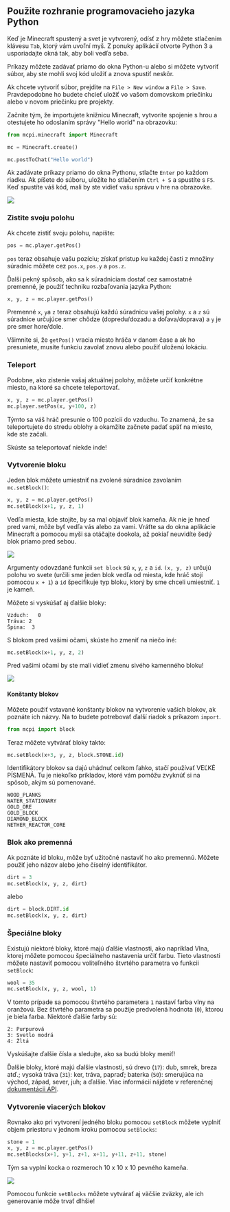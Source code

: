 ## Použite rozhranie programovacieho jazyka Python

Keď je Minecraft spustený a svet je vytvorený, odísť z hry môžete stlačením klávesu `Tab`, ktorý vám uvoľní myš. Z ponuky aplikácií otvorte Python 3 a usporiadajte okná tak, aby boli vedľa seba.

Príkazy môžete zadávať priamo do okna Python-u alebo si môžete vytvoriť súbor, aby ste mohli svoj kód uložiť a znova spustiť neskôr.

Ak chcete vytvoriť súbor, prejdite na `File > New window` a `File > Save`. Pravdepodobne ho budete chcieť uložiť vo vašom domovskom priečinku alebo v novom priečinku pre projekty.

Začnite tým, že importujete knižnicu Minecraft, vytvoríte spojenie s hrou a otestujete ho odoslaním správy "Hello world" na obrazovku:

```python
from mcpi.minecraft import Minecraft

mc = Minecraft.create()

mc.postToChat("Hello world")
```

Ak zadávate príkazy priamo do okna Pythonu, stlačte `Enter` po každom riadku. Ak píšete do súboru, uložíte ho stlačením `Ctrl + S` a spustíte s `F5`. Keď spustíte váš kód, mali by ste vidieť vašu správu v hre na obrazovke.

![](images/helloworld.gif)

### Zistite svoju polohu

Ak chcete zistiť svoju polohu, napíšte:

```python
pos = mc.player.getPos()
```

`pos` teraz obsahuje vašu pozíciu; získať pristup ku každej časti z množiny súradníc môžete cez `pos.x`, `pos.y` a `pos.z`.

Ďalší pekný spôsob, ako sa k súradniciam dostať cez samostatné premenné, je použiť techniku rozbaľovania jazyka Python:

```python
x, y, z = mc.player.getPos()
```

Premenné `x`, `y`a `z` teraz obsahujú každú súradnicu vašej polohy. `x` a `z` sú súradnice určujúce smer chôdze (dopredu/dozadu a doľava/doprava) a `y` je pre smer hore/dole.

Všimnite si, že `getPos()` vracia miesto hráča v danom čase a ak ho presuniete, musíte funkciu zavolať znovu alebo použiť uloženú lokáciu.

### Teleport

Podobne, ako zistenie vašaj aktuálnej polohy, môžete určiť konkrétne miesto, na ktoré sa chcete teleportovať.

```python
x, y, z = mc.player.getPos()
mc.player.setPos(x, y+100, z)
```

Týmto sa váš hráč presunie o 100 pozícií do vzduchu. To znamená, že sa teleportujete do stredu oblohy a okamžite začnete padať späť na miesto, kde ste začali.

Skúste sa teleportovať niekde inde!

### Vytvorenie bloku

Jeden blok môžete umiestniť na zvolené súradníce zavolaním `mc.setBlock()`:

```python
x, y, z = mc.player.getPos()
mc.setBlock(x+1, y, z, 1)
```

Vedľa miesta, kde stojíte, by sa mal objaviť blok kameňa. Ak nie je hneď pred vami, môže byť vedľa vás alebo za vami. Vráťte sa do okna aplikácie Minecraft a pomocou myši sa otáčajte dookola, až pokiaľ neuvidíte šedý blok priamo pred sebou.

![](images/mcpi-setblock.png)

Argumenty odovzdané funkcii `set block` sú `x`, `y`, `z` a `id`. `(x, y, z)` určujú polohu vo svete (určili sme jeden blok vedľa od miesta, kde hráč stojí pomocou `x + 1`) a `id` špecifikuje typ bloku, ktorý by sme chceli umiestniť. `1` je kameň.

Môžete si vyskúšať aj ďalšie bloky:

    Vzduch:   0
    Tráva: 2
    Špina:  3
    

S blokom pred vašimi očami, skúste ho zmeniť na niečo iné:

```python
mc.setBlock(x+1, y, z, 2)
```

Pred vašimi očami by ste mali vidieť zmenu sivého kamenného bloku!

![](images/mcpi-setblock2.png)

#### Konštanty blokov

Môžete použiť vstavané konštanty blokov na vytvorenie vašich blokov, ak poznáte ich názvy. Na to budete potrebovať ďalší riadok s príkazom `import`.

```python
from mcpi import block
```

Teraz môžete vytvárať bloky takto:

```python
mc.setBlock(x+3, y, z, block.STONE.id)
```

Identifikátory blokov sa dajú uhádnuť celkom ľahko, stačí používať VEĽKÉ PÍSMENÁ. Tu je niekoľko príkladov, ktoré vám pomôžu zvyknúť si na spôsob, akým sú pomenované.

    WOOD_PLANKS
    WATER_STATIONARY
    GOLD_ORE
    GOLD_BLOCK
    DIAMOND_BLOCK
    NETHER_REACTOR_CORE
    

### Blok ako premenná

Ak poznáte id bloku, môže byť užitočné nastaviť ho ako premennú. Môžete použiť jeho názov alebo jeho číselný identifikátor.

```python
dirt = 3
mc.setBlock(x, y, z, dirt)
```

alebo

```python
dirt = block.DIRT.id
mc.setBlock(x, y, z, dirt)
```

### Špeciálne bloky

Existujú niektoré bloky, ktoré majú ďalšie vlastnosti, ako napríklad Vlna, ktorej môžete pomocou špeciálneho nastavenia určiť farbu. Tieto vlastnosti môžete nastaviť pomocou voliteľného štvrtého parametra vo funkcii `setBlock`:

```python
wool = 35
mc.setBlock(x, y, z, wool, 1)
```

V tomto prípade sa pomocou štvrtého parametera `1` nastaví farba vlny na oranžovú. Bez štvrtého parametra sa použije predvolená hodnota (`0`), ktorou je biela farba. Niektoré ďalšie farby sú:

    2: Purpurová
    3: Svetlo modrá
    4: Žltá
    

Vyskúšajte ďalšie čísla a sledujte, ako sa budú bloky meniť!

Ďalšie bloky, ktoré majú ďalšie vlastnosti, sú drevo (`17`): dub, smrek, breza atď.; vysoká tráva (`31`): ker, tráva, papraď; baterka (`50`): smerujúca na východ, západ, sever, juh; a ďalšie. Viac informácií nájdete v referenčnej [dokumentácii API](http://www.stuffaboutcode.com/p/minecraft-api-reference.html).

### Vytvorenie viacerých blokov

Rovnako ako pri vytvorení jedného bloku pomocou `setBlock` môžete vyplniť objem priestoru v jednom kroku pomocou `setBlocks`:

```python
stone = 1
x, y, z = mc.player.getPos()
mc.setBlocks(x+1, y+1, z+1, x+11, y+11, z+11, stone)
```

Tým sa vyplní kocka o rozmeroch 10 x 10 x 10 pevného kameňa.

![](images/mcpi-setblocks.png)

Pomocou funkcie `setBlocks` môžete vytvárať aj väčšie zväzky, ale ich generovanie môže trvať dlhšie!